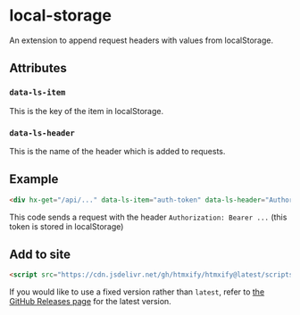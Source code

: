 # local-storage
An extension to append request headers with values from localStorage.

## Attributes
### `data-ls-item`
This is the key of the item in localStorage.
### `data-ls-header`
This is the name of the header which is added to requests.

## Example
```html
<div hx-get="/api/..." data-ls-item="auth-token" data-ls-header="Authorization" hx-trigger="load"></div>
```

This code sends a request with the header `Authorization: Bearer ...` (this token is stored in localStorage)

## Add to site
```html
<script src="https://cdn.jsdelivr.net/gh/htmxify/htmxify@latest/scripts/local-storage.min.js"></script>
```
If you would like to use a fixed version rather than `latest`, refer to [the GitHub Releases page](https://github.com/htmxify/htmxify/releases) for the latest version.